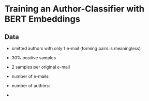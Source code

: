 # Training an Author-Classifier with BERT Embeddings



## Data

 - omitted authors with only 1 e-mail (forming pairs is meaningless)
 - 30% positive samples
 - 2 samples per original e-mail


 - number of e-mails:
 - number of authors:
 - 
